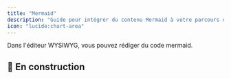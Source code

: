 ```yaml
---
title: "Mermaid"
description: "Guide pour intégrer du contenu Mermaid à votre parcours de formation."
icon: "lucide:chart-area"
---
```

Dans l'éditeur WYSIWYG, vous pouvez rédiger du code mermaid.

## 🚧 En construction
